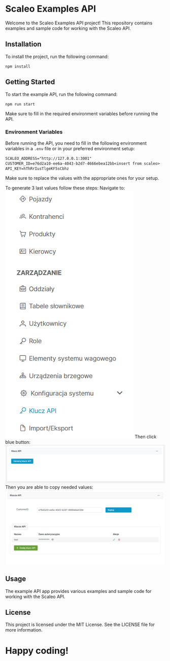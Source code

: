 # Scaleo Examples API

Welcome to the Scaleo Examples API project! This repository contains examples and sample code for working with the Scaleo API.

## Installation

To install the project, run the following command:

```
npm install
```

## Getting Started

To start the example API, run the following command:

```
npm run start
```

Make sure to fill in the required environment variables before running the API.

### Environment Variables

Before running the API, you need to fill in the following environment variables in a `.env` file or in your preferred environment setup:

```
SCALEO_ADDRESS="http://127.0.0.1:3001"
CUSTOMER_ID=e76d2a10-ee6a-4043-b2d7-4666ebea12bb<insert from scaleo>
API_KEY=hThRrIusTlgeKF5sCbhz
```

Make sure to replace the values with the appropriate ones for your setup.

To generate 3 last values follow these steps:
Navigate to:
![](assets/management.png)
Then click blue button:
![](assets/generate_key.png)
Then you are able to copy needed values:
![](assets/api_keys.png)

## Usage

The example API app provides various examples and sample code for working with the Scaleo API.

## License

This project is licensed under the MIT License. See the LICENSE file for more information.

# Happy coding!
